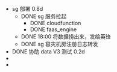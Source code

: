 - sg 部署 0.8d
	- DONE sg 服务拉起
		- DONE cloudfunction
		- DONE faas_engine
	- DONE 18:00 将数据捞出来，发给英锋
	- DONE sg 容灾机房注册日志转发
- DONE 协助 data V3 测试 0.2d
-
-